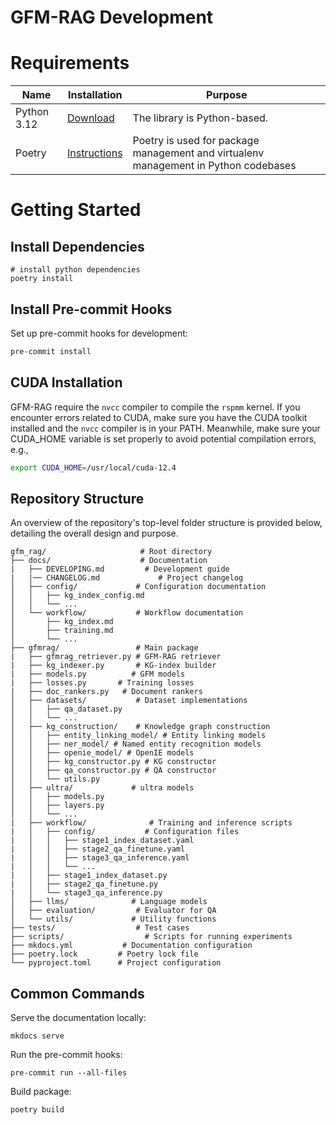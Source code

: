 # GFM-RAG Development

# Requirements

| Name        | Installation                                                 | Purpose                                                                             |
| ----------- | ------------------------------------------------------------ | ----------------------------------------------------------------------------------- |
| Python 3.12 | [Download](https://www.python.org/downloads/)                | The library is Python-based.                                                        |
| Poetry      | [Instructions](https://python-poetry.org/docs/#installation) | Poetry is used for package management and virtualenv management in Python codebases |

# Getting Started

## Install Dependencies
```shell
# install python dependencies
poetry install
```

## Install Pre-commit Hooks
Set up pre-commit hooks for development:

```bash
pre-commit install
```

## CUDA Installation
GFM-RAG require the `nvcc` compiler to compile the `rspmm` kernel. If you encounter errors related to CUDA, make sure you have the CUDA toolkit installed and the `nvcc` compiler is in your PATH. Meanwhile, make sure your CUDA_HOME variable is set properly to avoid potential compilation errors, e.g.,

```bash
export CUDA_HOME=/usr/local/cuda-12.4
```


## Repository Structure
An overview of the repository's top-level folder structure is provided below, detailing the overall design and purpose.

```shell
gfm_rag/                     # Root directory
├── docs/                    # Documentation
|   ├── DEVELOPING.md         # Development guide
|   |── CHANGELOG.md             # Project changelog
│   ├── config/             # Configuration documentation
│   │   ├── kg_index_config.md
│   │   └── ...
│   └── workflow/           # Workflow documentation
│       ├── kg_index.md
│       ├── training.md
│       └── ...
├── gfmrag/                 # Main package
|   ├── gfmrag_retriever.py # GFM-RAG retriever
|   ├── kg_indexer.py       # KG-index builder
|   ├── models.py          # GFM models
|   ├── losses.py       # Training losses
|   ├── doc_rankers.py   # Document rankers
│   ├── datasets/           # Dataset implementations
│   │   ├── qa_dataset.py
│   │   └── ...
│   ├── kg_construction/    # Knowledge graph construction
│   │   ├── entity_linking_model/ # Entity linking models
│   │   ├── ner_model/ # Named entity recognition models
│   │   ├── openie_model/ # OpenIE models
│   │   ├── kg_constructor.py # KG constructor
│   │   ├── qa_constructor.py # QA constructor
│   │   └── utils.py
│   ├── ultra/             # ultra models
│   │   ├── models.py
│   │   ├── layers.py
│   │   └── ...
|   ├── workflow/              # Training and inference scripts
|   │   ├── config/           # Configuration files
|   │   │   ├── stage1_index_dataset.yaml
|   │   │   ├── stage2_qa_finetune.yaml
|   │   │   ├── stage3_qa_inference.yaml
|   │   │   └── ...
|   │   ├── stage1_index_dataset.py
|   │   ├── stage2_qa_finetune.py
|   │   └── stage3_qa_inference.py
│   ├── llms/              # Language models
│   ├── evaluation/         # Evaluator for QA
│   └── utils/             # Utility functions
├── tests/                  # Test cases
├── scripts/                  # Scripts for running experiments
├── mkdocs.yml           # Documentation configuration
├── poetry.lock         # Poetry lock file
└── pyproject.toml      # Project configuration
```

## Common Commands

Serve the documentation locally:

```shell
mkdocs serve
```

Run the pre-commit hooks:

```shell
pre-commit run --all-files
```

Build package:

```shell
poetry build
```
